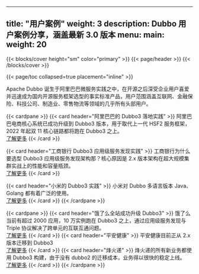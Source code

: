 
---
title: "用户案例"
weight: 3
description: Dubbo 用户案例分享，涵盖最新 3.0 版本
menu:
  main:
    weight: 20
---

{{< blocks/cover height="sm" color="primary" >}}
{{< page/header >}}
{{< /blocks/cover >}}

<div class="container l-container--padded">

<div class="row">
{{< page/toc collapsed=true placement="inline" >}}
</div>

<div class="row">
<div class="col-12 col-lg-12">

Apache Dubbo 诞生于阿里巴巴微服务实践之中，在开源之后深受企业用户喜爱并迅速成为国内开源服务框架选型的事实标准产品，用户范围涵盖互联网、金融保险、科技公司、制造业、零售物流等领域的几乎所有头部用户。


{{< cardpane >}}
  {{< card header="阿里巴巴的 Dubbo3 落地实践" >}}
阿里巴巴电商核心系统已成功升级到 Dubbo3 版本，用于取代上一代 HSF2 服务框架，2022 年起双 11 核心链路都将跑在 Dubbo3 之上。<br/>
<a href='{{< relref "alibaba.md" >}}'>了解更多</a>
  {{< /card >}}

  {{< card header="工商银行 Dubbo3 应用级服务发现实践" >}}
  工商银行为什么要选型 Dubbo3 应用级服务发现架构那？核心原因是 2.x 版本架构在超大规模集群实战上的性能和容量瓶颈。<br/>
  <a href='{{< relref "alibaba" >}}'>了解更多</a>
  {{< /card >}}

  {{< card header="小米的 Dubbo3 实践" >}}
  小米对 Dubbo 多语言版本 Java、Golang 都有着广泛的使用。<br/>
  <a href='{{< relref "alibaba" >}}'>了解更多</a>
  {{< /card >}}
{{< /cardpane >}}

  {{< cardpane >}}
  {{< card header="饿了么全站成功升级 Dubbo3" >}}
  饿了么当前有超过 2000 应用，10 万实例跑在 Dubbo3 之上，通过应用级服务发现与 Triple 协议解决了跨单元的互联互通问题。<br/>
  <a href='{{< relref "alibaba" >}}'>了解更多</a>
  {{< /card >}}
  {{< card header="平安健康" >}}
  平安健康目前正从 2.x 版本迁移到 Dubbo3<br/>
  <a href='{{< relref "alibaba" >}}'>了解更多</a>
  {{< /card >}}
  {{< card header="烽火递" >}}
  烽火递的所有新业务都使用 Dubbo3 构建，由于没有 dubbo2 的迁移成本，业务得以很快的稳定上线。<br/>
  <a href='{{< relref "alibaba" >}}'>了解更多</a>
  {{< /card >}}
  {{< /cardpane >}}


</div>
</div>
</div>